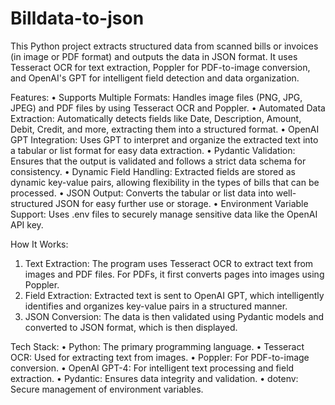 # Billdata-to-json
This Python project extracts structured data from scanned bills or invoices (in image or PDF format) and outputs the data in JSON format. It uses Tesseract OCR for text extraction, Poppler for PDF-to-image conversion, and OpenAI's GPT for intelligent field detection and data organization.

Features:
•	Supports Multiple Formats: Handles image files (PNG, JPG, JPEG) and PDF files by using Tesseract OCR and Poppler.
•	Automated Data Extraction: Automatically detects fields like Date, Description, Amount, Debit, Credit, and more, extracting them into a structured format.
•	OpenAI GPT Integration: Uses GPT to interpret and organize the extracted text into a tabular or list format for easy data extraction.
•	Pydantic Validation: Ensures that the output is validated and follows a strict data schema for consistency.
•	Dynamic Field Handling: Extracted fields are stored as dynamic key-value pairs, allowing flexibility in the types of bills that can be processed.
•	JSON Output: Converts the tabular or list data into well-structured JSON for easy further use or storage.
•	Environment Variable Support: Uses .env files to securely manage sensitive data like the OpenAI API key.

How It Works:
1.	Text Extraction: The program uses Tesseract OCR to extract text from images and PDF files. For PDFs, it first converts pages into images using Poppler.
2.	Field Extraction: Extracted text is sent to OpenAI GPT, which intelligently identifies and organizes key-value pairs in a structured manner.
3.	JSON Conversion: The data is then validated using Pydantic models and converted to JSON format, which is then displayed.
   
Tech Stack:
•	Python: The primary programming language.
•	Tesseract OCR: Used for extracting text from images.
•	Poppler: For PDF-to-image conversion.
•	OpenAI GPT-4: For intelligent text processing and field extraction.
•	Pydantic: Ensures data integrity and validation.
•	dotenv: Secure management of environment variables.


